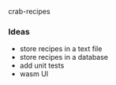 crab-recipes

### Ideas
- store recipes in a text file
- store recipes in a database
- add unit tests
- wasm UI
